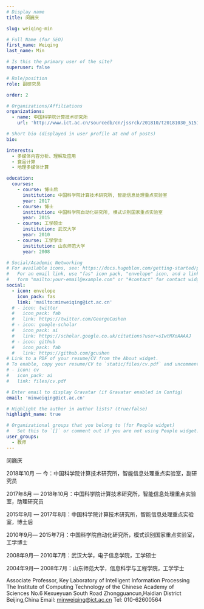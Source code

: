 ```yaml
---
# Display name
title: 闵巍庆

slug: weiqing-min

# Full Name (for SEO)
first_name: Weiqing
last_name: Min

# Is this the primary user of the site?
superuser: false

# Role/position
role: 副研究员

order: 2

# Organizations/Affiliations
organizations:
  - name: 中国科学院计算技术研究所
    url: 'http://www.ict.ac.cn/sourcedb/cn/jssrck/201810/t20181030_5151342.html'

# Short bio (displayed in user profile at end of posts)
bio:

interests:
  - 多媒体内容分析、理解及应用
  - 食品计算
  - 地理多媒体计算

education:
  courses:
    - course: 博士后
      institution: 中国科学院计算技术研究所, 智能信息处理重点实验室
      year: 2017
    - course: 博士
      institution: 中国科学院自动化研究所, 模式识别国家重点实验室
      year: 2015
    - course: 工学硕士
      institution: 武汉大学
      year: 2010
    - course: 工学学士
      institution: 山东师范大学
      year: 2008

# Social/Academic Networking
# For available icons, see: https://docs.hugoblox.com/getting-started/page-builder/#icons
#   For an email link, use "fas" icon pack, "envelope" icon, and a link in the
#   form "mailto:your-email@example.com" or "#contact" for contact widget.
social:
  - icon: envelope
    icon_pack: fas
    link: 'mailto:minweiqing@ict.ac.cn'
  # - icon: twitter
  #   icon_pack: fab
  #   link: https://twitter.com/GeorgeCushen
  # - icon: google-scholar
  #   icon_pack: ai
  #   link: https://scholar.google.co.uk/citations?user=sIwtMXoAAAAJ
  # - icon: github
  #   icon_pack: fab
  #   link: https://github.com/gcushen
# Link to a PDF of your resume/CV from the About widget.
# To enable, copy your resume/CV to `static/files/cv.pdf` and uncomment the lines below.
# - icon: cv
#   icon_pack: ai
#   link: files/cv.pdf

# Enter email to display Gravatar (if Gravatar enabled in Config)
email: 'minweiqing@ict.ac.cn'

# Highlight the author in author lists? (true/false)
highlight_name: true

# Organizational groups that you belong to (for People widget)
#   Set this to `[]` or comment out if you are not using People widget.
user_groups:
  - 教师
---
```

闵巍庆

2018年10月 — 今：中国科学院计算技术研究所，智能信息处理重点实验室，副研究员

2017年8月 — 2018年10月：中国科学院计算技术研究所，智能信息处理重点实验室，助理研究员

2015年9月 — 2017年8月：中国科学院计算技术研究所，智能信息处理重点实验室，博士后

2010年9月— 2015年7月：中国科学院自动化研究所，模式识别国家重点实验室，工学博士

2008年9月— 2010年7月：武汉大学，电子信息学院，工学硕士

2004年9月— 2008年7月：山东师范大学，信息科学与工程学院，工学学士

Associate Professor, Key Laboratory of Intelligent Information Processing
The Institute of Computing Technology of the Chinese Academy of Sciences
No.6 Kexueyuan South Road Zhongguancun,Haidian District Beijing,China
Email: minweiqing@ict.ac.cn Tel: 010-62600564